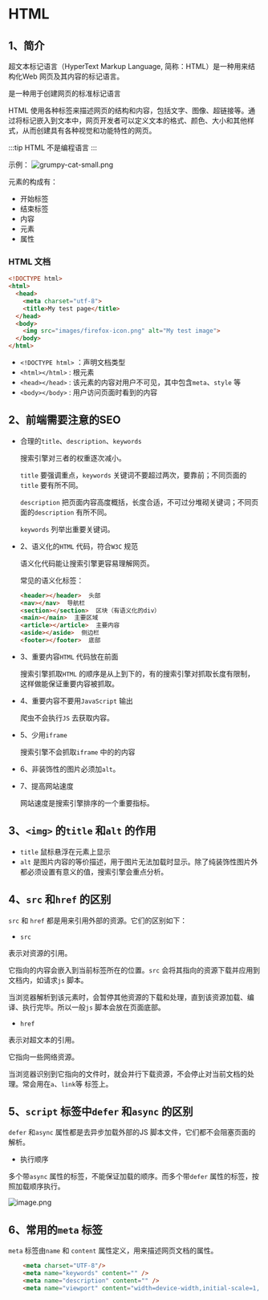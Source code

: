# HTML

## 1、简介

超文本标记语言（HyperText Markup Language, 简称：HTML）是一种用来结构化Web 网页及其内容的标记语言。

是一种用于创建网页的标准标记语言

HTML 使用各种标签来描述网页的结构和内容，包括文字、图像、超链接等。通过将标记嵌入到文本中，网页开发者可以定义文本的格式、颜色、大小和其他样式，从而创建具有各种视觉和功能特性的网页。

:::tip
HTML 不是编程语言
:::

示例：
![grumpy-cat-small.png](https://p9-juejin.byteimg.com/tos-cn-i-k3u1fbpfcp/811c739fc07e432596562cedec266fd9~tplv-k3u1fbpfcp-watermark.image?)

元素的构成有：
+ 开始标签
+ 结束标签
+ 内容
+ 元素
+ 属性

### HTML 文档

```html
<!DOCTYPE html>
<html>
  <head>
    <meta charset="utf-8">
    <title>My test page</title>
  </head>
  <body>
    <img src="images/firefox-icon.png" alt="My test image">
  </body>
</html>
```

+ `<!DOCTYPE html>` ：声明文档类型
+ `<html></html>` : 根元素
+ `<head></head>` : 该元素的内容对用户不可见，其中包含`meta`、`style` 等 
+ `<body></body>` : 用户访问页面时看到的内容

## 2、前端需要注意的SEO

+ 合理的`title`、`description`、`keywords`

    搜索引擎对三者的权重逐次减小。

    `title` 要强调重点，`keywords` 关键词不要超过两次，要靠前；不同页面的`title` 要有所不同。

    `description` 把页面内容高度概括，长度合适，不可过分堆砌关键词；不同页面的`description` 有所不同。

    `keywords` 列举出重要关键词。

+ 2、语义化的`HTML` 代码，符合`W3C` 规范

    语义化代码能让搜索引擎更容易理解网页。

    常见的语义化标签：
    ```html
    <header></header>  头部
    <nav></nav>  导航栏
    <section></section>  区块（有语义化的div）
    <main></main>  主要区域
    <article></article>  主要内容
    <aside></aside>  侧边栏
    <footer></footer>  底部
    ```

+ 3、重要内容`HTML` 代码放在前面

    搜索引擎抓取`HTML` 的顺序是从上到下的，有的搜索引擎对抓取长度有限制，这样做能保证重要内容被抓取。

+ 4、重要内容不要用`JavaScript` 输出

    爬虫不会执行`JS` 去获取内容。

+ 5、少用`iframe`

    搜索引擎不会抓取`iframe` 中的的内容

+ 6、非装饰性的图片必须加`alt`。

+ 7、提高网站速度

    网站速度是搜索引擎排序的一个重要指标。

## 3、`<img>` 的`title` 和`alt` 的作用

+ `title` 鼠标悬浮在元素上显示
+ `alt` 是图片内容的等价描述，用于图片无法加载时显示。除了纯装饰性图片外都必须设置有意义的值，搜索引擎会重点分析。

## 4、`src` 和`href` 的区别

`src` 和 `href` 都是用来引用外部的资源。它们的区别如下：

+ `src`

表示对资源的引用。

它指向的内容会嵌入到当前标签所在的位置。`src` 会将其指向的资源下载并应用到文档内，如请求`js` 脚本。

当浏览器解析到该元素时，会暂停其他资源的下载和处理，直到该资源加载、编译、执行完毕。所以一般`js` 脚本会放在页面底部。

+ `href`

表示对超文本的引用。

它指向一些网络资源。

当浏览器识别到它指向的文件时，就会并行下载资源，不会停止对当前文档的处理。常会用在`a`、`link`等 标签上。

## 5、`script` 标签中`defer` 和`async` 的区别

`defer` 和`async` 属性都是去异步加载外部的JS 脚本文件，它们都不会阻塞页面的解析。

+ 执行顺序

多个带`async` 属性的标签，不能保证加载的顺序。而多个带`defer` 属性的标签，按照加载顺序执行。

![image.png](https://p3-juejin.byteimg.com/tos-cn-i-k3u1fbpfcp/0e4bb7a9e77f45a1a9d387a66c3ecbd8~tplv-k3u1fbpfcp-watermark.image?)

## 6、常用的`meta` 标签

`meta` 标签由`name` 和 `content` 属性定义，用来描述网页文档的属性。

```html
    <meta charset="UTF-8"/>
    <meta name="keywords" content="" />
    <meta name="description" content="" />
    <meta name="viewport" content="width=device-width,initial-scale=1, maximum-scale=1" />
```